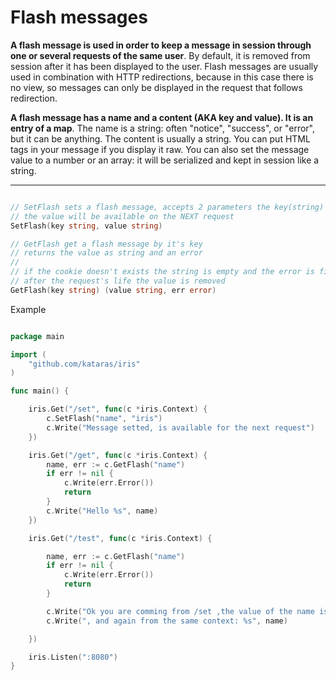 # Flash messages

**A flash message is used in order to keep a message in session through one or several requests of the same user**. By default, it is removed from session after it has been displayed to the user. Flash messages are usually used in combination with HTTP redirections, because in this case there is no view, so messages can only be displayed in the request that follows redirection.

**A flash message has a name and a content (AKA key and value). It is an entry of a map**. The name is a string: often "notice", "success", or "error", but it can be anything. The content is usually a string. You can put HTML tags in your message if you display it raw. You can also set the message value to a number or an array: it will be serialized and kept in session like a string.

----


```go

// SetFlash sets a flash message, accepts 2 parameters the key(string) and the value(string)
// the value will be available on the NEXT request
SetFlash(key string, value string)

// GetFlash get a flash message by it's key
// returns the value as string and an error
//
// if the cookie doesn't exists the string is empty and the error is filled
// after the request's life the value is removed
GetFlash(key string) (value string, err error)
```

Example

```go

package main

import (
	"github.com/kataras/iris"
)

func main() {

	iris.Get("/set", func(c *iris.Context) {
		c.SetFlash("name", "iris")
		c.Write("Message setted, is available for the next request")
	})

	iris.Get("/get", func(c *iris.Context) {
		name, err := c.GetFlash("name")
		if err != nil {
			c.Write(err.Error())
			return
		}
		c.Write("Hello %s", name)
	})

	iris.Get("/test", func(c *iris.Context) {

		name, err := c.GetFlash("name")
		if err != nil {
			c.Write(err.Error())
			return
		}

		c.Write("Ok you are comming from /set ,the value of the name is %s", name)
		c.Write(", and again from the same context: %s", name)

	})

	iris.Listen(":8080")
}


```